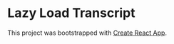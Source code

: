 # Lazy Load Transcript

This project was bootstrapped with [Create React App](https://github.com/facebookincubator/create-react-app).
